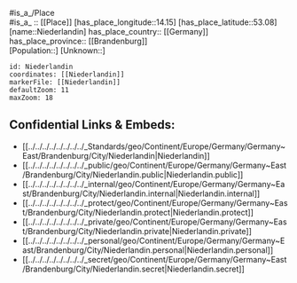 ﻿---
location: [53.08,14.15] 
mapzoom: [7,12] 
mapmarker: city 
type: City
tags:
- geo/City


SpocWebEntityId: 32908
isDeleted: false
confidential: public

---
#is_a_/Place  
#is_a_ :: [[Place]] 
[has_place_longitude::14.15] 
[has_place_latitude::53.08] 
[name::Niederlandin] 
has_place_country:: [[Germany]]  
has_place_province:: [[Brandenburg]]  
[Population::] 
[Unknown::] 


```leaflet
id: Niederlandin
coordinates: [[Niederlandin]] 
markerFile: [[Niederlandin]] 
defaultZoom: 11 
maxZoom: 18
```


## Confidential Links & Embeds: 
- [[../../../../../../../../_Standards/geo/Continent/Europe/Germany/Germany~East/Brandenburg/City/Niederlandin|Niederlandin]] 
- [[../../../../../../../../_public/geo/Continent/Europe/Germany/Germany~East/Brandenburg/City/Niederlandin.public|Niederlandin.public]] 
- [[../../../../../../../../_internal/geo/Continent/Europe/Germany/Germany~East/Brandenburg/City/Niederlandin.internal|Niederlandin.internal]] 
- [[../../../../../../../../_protect/geo/Continent/Europe/Germany/Germany~East/Brandenburg/City/Niederlandin.protect|Niederlandin.protect]] 
- [[../../../../../../../../_private/geo/Continent/Europe/Germany/Germany~East/Brandenburg/City/Niederlandin.private|Niederlandin.private]] 
- [[../../../../../../../../_personal/geo/Continent/Europe/Germany/Germany~East/Brandenburg/City/Niederlandin.personal|Niederlandin.personal]] 
- [[../../../../../../../../_secret/geo/Continent/Europe/Germany/Germany~East/Brandenburg/City/Niederlandin.secret|Niederlandin.secret]] 
